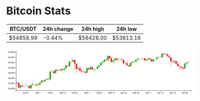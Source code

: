 # Bitcoin Stats

BTC/USDT|24h change|24h high|24h low|
|---|---|---|---|
|$54858.99|-0.44%|$56428.00|$53813.16|

<img src="./chart.svg">
